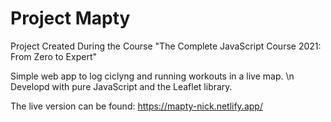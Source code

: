 # Project Mapty
Project Created During the Course "The Complete JavaScript Course 2021: From Zero to Expert"

Simple web app to log ciclyng and running workouts in a live map. \n
Developd with pure JavaScript and the Leaflet library.

The live version can be found:
https://mapty-nick.netlify.app/
